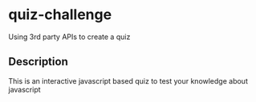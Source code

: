 # quiz-challenge

Using 3rd party APIs to create a quiz

## Description

This is an interactive javascript based quiz to test your knowledge about javascript
